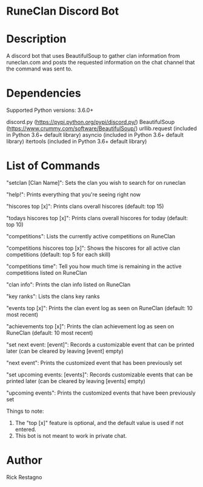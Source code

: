 RuneClan Discord Bot
=====================

Description
===========

A discord bot that uses BeautifulSoup to gather clan information from runeclan.com and posts the requested information 
on the chat channel that the command was sent to.


Dependencies
=================
Supported Python versions: 3.6.0+ 

discord.py (https://pypi.python.org/pypi/discord.py/) 
BeautifulSoup (https://www.crummy.com/software/BeautifulSoup/)
urllib.request (included in Python 3.6+ default library)
asyncio (included in Python 3.6+ default library)
itertools (included in Python 3.6+ default library)


List of Commands
=================

"setclan [Clan Name]": Sets the clan you wish to search for on runeclan 

"help!": Prints everything that you're seeing right now

"hiscores top [x]": Prints clans overall hiscores (default: top 15)

"todays hiscores top [x]": Prints clans overall hiscores for today (default: top 10)

"competitions": Lists the currently active competitions on RuneClan

"competitions hiscores top [x]": Shows the hiscores for all active clan competitions  (default: top 5 for each skill) 

"competitions time": Tell you how much time is remaining in the active competitions listed on RuneClan

"clan info": Prints the clan info listed on RuneClan 

"key ranks": Lists the clans key ranks

"events top [x]": Prints the clan event log as seen on RuneClan (default: 10 most recent)

"achievements top [x]": Prints the clan achievement log as seen on RuneClan (default: 10 most recent)

"set next event: [event]": Records a customizable event that can be printed later (can be cleared by leaving [event] empty)

"next event": Prints the customized event that has been previously set

"set upcoming events: [events]": Records customizable events that can be printed later (can be cleared by leaving [events] empty)

"upcoming events": Prints the customized events that have been previously set

Things to note:
  1. The "top [x]" feature is optional, and the default value is used if not entered.
  2. This bot is not meant to work in private chat.

  
Author
==============
Rick Restagno
